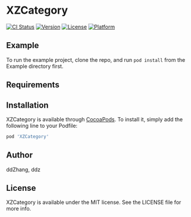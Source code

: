 # XZCategory

[![CI Status](http://img.shields.io/travis/ddZhang/XZCategory.svg?style=flat)](https://travis-ci.org/ddZhang/XZCategory)
[![Version](https://img.shields.io/cocoapods/v/XZCategory.svg?style=flat)](http://cocoapods.org/pods/XZCategory)
[![License](https://img.shields.io/cocoapods/l/XZCategory.svg?style=flat)](http://cocoapods.org/pods/XZCategory)
[![Platform](https://img.shields.io/cocoapods/p/XZCategory.svg?style=flat)](http://cocoapods.org/pods/XZCategory)

## Example

To run the example project, clone the repo, and run `pod install` from the Example directory first.

## Requirements

## Installation

XZCategory is available through [CocoaPods](http://cocoapods.org). To install
it, simply add the following line to your Podfile:

```ruby
pod 'XZCategory'
```

## Author

ddZhang, ddz

## License

XZCategory is available under the MIT license. See the LICENSE file for more info.
